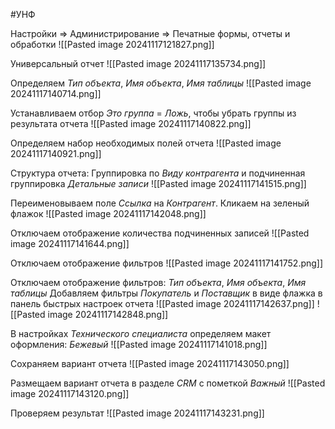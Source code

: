#УНФ 

Настройки => Администрирование => Печатные формы, отчеты и обработки
![[Pasted image 20241117121827.png]]

Универсальный отчет
![[Pasted image 20241117135734.png]]

Определяем *Тип объекта*, *Имя объекта*, *Имя таблицы*
![[Pasted image 20241117140714.png]]

Устанавливаем отбор *Это группа* = *Ложь*, чтобы убрать группы из результата отчета
![[Pasted image 20241117140822.png]]

Определяем набор необходимых полей отчета
![[Pasted image 20241117140921.png]]

Структура отчета: Группировка по *Виду контрагента* и подчиненная группировка *Детальные записи*
![[Pasted image 20241117141515.png]]

Переименовываем поле *Ссылка* на *Контрагент*. Кликаем на зеленый флажок
![[Pasted image 20241117142048.png]]

Отключаем отображение количества подчиненных записей
![[Pasted image 20241117141644.png]]

Отключаем отображение фильтров
![[Pasted image 20241117141752.png]]

Отключаем отображение фильтров: *Тип объекта*, *Имя объекта*, *Имя таблицы*
Добавляем фильтры *Покупатель* и *Поставщик* в виде флажка в панель быстрых настроек отчета
![[Pasted image 20241117142637.png]]
![[Pasted image 20241117142848.png]]

В настройках *Технического специалиста* определяем макет оформления: *Бежевый*
![[Pasted image 20241117141018.png]]

Сохраняем вариант отчета
![[Pasted image 20241117143050.png]]

Размещаем вариант отчета в разделе *CRM* с пометкой *Важный*
![[Pasted image 20241117143120.png]]

Проверяем результат
![[Pasted image 20241117143231.png]]
